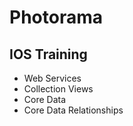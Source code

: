 # Photorama
## IOS Training
- Web Services
- Collection Views
- Core Data
- Core Data Relationships
